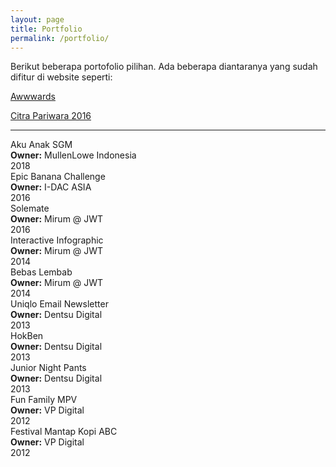 ```yaml
---
layout: page
title: Portfolio
permalink: /portfolio/
---
```


<p class="u-mrgn-bottom--3">Berikut beberapa portofolio pilihan. Ada beberapa diantaranya yang sudah difitur di website seperti:</p>

<div class="o-grid">
  <div class="o-grid__item">
    <p class="u-mrgn-bottom--0">
      <a href="https://www.awwwards.com/sites/festival-mantap-kopi-abc" target="_blank">
        Awwwards
      </a>
    </p>
  </div>
  <div class="o-grid__item">
    <p class="u-mrgn-bottom--0">
      <a href="http://archive.citrapariwara.org/penghargaan/2016/digital?id=764" target="_blank">
        Citra Pariwara 2016
      </a>
    </p>
  </div>
</div>

___

<div class="o-grid">
  <div class="o-grid__item col-sm-6 col-xs-12 u-mrgn-bottom--5">
    <div class="c-thumb">
      <div class="c-thumb__item">
        <div class="c-thumb__head">
          <img src="{{ site.url }}/img/port/sgm.gif" alt="" class="c-thumb__img">
        </div>
        <div class="c-thumb__body">
          <div class="c-thumb__title">
            Aku Anak SGM
          </div>
          <div class="c-thumb__desc">
            <div class="o-grid">
              <div class="o-grid__item col-sm-8 col-xs-9">
                <strong>Owner:</strong> MullenLowe Indonesia
              </div>
              <div class="o-grid__item col-sm-4 col-xs-3 u-align-right">
                2018
              </div>
            </div>
          </div>
        </div>
      </div>
    </div>
  </div>
  <div class="o-grid__item col-sm-6 col-xs-12 u-mrgn-bottom--5">
    <div class="c-thumb">
      <div class="c-thumb__item">
        <div class="c-thumb__head">
          <img src="{{ site.url }}/img/port/epicbanana.gif" alt="" class="c-thumb__img">
        </div>
        <div class="c-thumb__body">
          <div class="c-thumb__title">
            Epic Banana Challenge
          </div>
          <div class="c-thumb__desc">
            <div class="o-grid">
              <div class="o-grid__item col-sm-8 col-xs-9">
                <strong>Owner:</strong> I-DAC ASIA
              </div>
              <div class="o-grid__item col-sm-4 col-xs-3 u-align-right">
                2016
              </div>
            </div>
          </div>
        </div>
      </div>
    </div>
  </div>
</div>

<div class="o-grid">
  <div class="o-grid__item col-sm-6 col-xs-12 u-mrgn-bottom--5">
    <div class="c-thumb">
      <div class="c-thumb__item">
        <div class="c-thumb__head">
          <img src="{{ site.url }}/img/port/solemate.png" alt="" class="c-thumb__img">
        </div>
        <div class="c-thumb__body">
          <div class="c-thumb__title">
            Solemate
          </div>
          <div class="c-thumb__desc">
            <div class="o-grid">
              <div class="o-grid__item col-sm-8 col-xs-9">
                <strong>Owner:</strong> Mirum @ JWT
              </div>
              <div class="o-grid__item col-sm-4 col-xs-3 u-align-right">
                2016
              </div>
            </div>
          </div>
        </div>
      </div>
    </div>
  </div>
  <div class="o-grid__item col-sm-6 col-xs-12 u-mrgn-bottom--5">
    <div class="c-thumb">
      <div class="c-thumb__item">
        <div class="c-thumb__head">
          <img src="{{ site.url }}/img/port/infografik.gif" alt="" class="c-thumb__img">
        </div>
        <div class="c-thumb__body">
          <div class="c-thumb__title">
            Interactive Infographic
          </div>
          <div class="c-thumb__desc">
            <div class="o-grid">
              <div class="o-grid__item col-sm-8 col-xs-9">
                <strong>Owner:</strong> Mirum @ JWT
              </div>
              <div class="o-grid__item col-sm-4 col-xs-3 u-align-right">
                2014
              </div>
            </div>
          </div>
        </div>
      </div>
    </div>
  </div>
</div>

<div class="o-grid">
  <div class="o-grid__item col-sm-6 col-xs-12 u-mrgn-bottom--5">
    <div class="c-thumb">
      <div class="c-thumb__item">
        <div class="c-thumb__head">
          <img src="{{ site.url }}/img/port/bebaslembab.gif" alt="" class="c-thumb__img">
        </div>
        <div class="c-thumb__body">
          <div class="c-thumb__title">
            Bebas Lembab
          </div>
          <div class="c-thumb__desc">
            <div class="o-grid">
              <div class="o-grid__item col-sm-8 col-xs-9">
                <strong>Owner:</strong> Mirum @ JWT
              </div>
              <div class="o-grid__item col-sm-4 col-xs-3 u-align-right">
                2014
              </div>
            </div>
          </div>
        </div>
      </div>
    </div>
  </div>
  <div class="o-grid__item col-sm-6 col-xs-12 u-mrgn-bottom--5">
    <div class="c-thumb">
      <div class="c-thumb__item">
        <div class="c-thumb__head">
          <img src="{{ site.url }}/img/port/uniqlo.gif" alt="" class="c-thumb__img">
        </div>
        <div class="c-thumb__body">
          <div class="c-thumb__title">
            Uniqlo Email Newsletter
          </div>
          <div class="c-thumb__desc">
            <div class="o-grid">
              <div class="o-grid__item col-sm-8 col-xs-9">
                <strong>Owner:</strong> Dentsu Digital
              </div>
              <div class="o-grid__item col-sm-4 col-xs-3 u-align-right">
                2013
              </div>
            </div>
          </div>
        </div>
      </div>
    </div>
  </div>
</div>

<div class="o-grid">
  <div class="o-grid__item col-sm-6 col-xs-12 u-mrgn-bottom--5">
    <div class="c-thumb">
      <div class="c-thumb__item">
        <div class="c-thumb__head">
          <img src="{{ site.url }}/img/port/hokben.gif" alt="" class="c-thumb__img">
        </div>
        <div class="c-thumb__body">
          <div class="c-thumb__title">
            HokBen
          </div>
          <div class="c-thumb__desc">
            <div class="o-grid">
              <div class="o-grid__item col-sm-8 col-xs-9">
                <strong>Owner:</strong> Dentsu Digital
              </div>
              <div class="o-grid__item col-sm-4 col-xs-3 u-align-right">
                2013
              </div>
            </div>
          </div>
        </div>
      </div>
    </div>
  </div>
  <div class="o-grid__item col-sm-6 col-xs-12 u-mrgn-bottom--5">
    <div class="c-thumb">
      <div class="c-thumb__item">
        <div class="c-thumb__head">
          <img src="{{ site.url }}/img/port/mamypoko.gif" alt="" class="c-thumb__img">
        </div>
        <div class="c-thumb__body">
          <div class="c-thumb__title">
            Junior Night Pants
          </div>
          <div class="c-thumb__desc">
            <div class="o-grid">
              <div class="o-grid__item col-sm-8 col-xs-9">
                <strong>Owner:</strong> Dentsu Digital
              </div>
              <div class="o-grid__item col-sm-4 col-xs-3 u-align-right">
                2013
              </div>
            </div>
          </div>
        </div>
      </div>
    </div>
  </div>
</div>

<div class="o-grid">
  <div class="o-grid__item col-sm-6 col-xs-12 u-mrgn-bottom--5">
    <div class="c-thumb">
      <div class="c-thumb__item">
        <div class="c-thumb__head">
          <img src="{{ site.url }}/img/port/nissan.gif" alt="" class="c-thumb__img">
        </div>
        <div class="c-thumb__body">
          <div class="c-thumb__title">
            Fun Family MPV
          </div>
          <div class="c-thumb__desc">
            <div class="o-grid">
              <div class="o-grid__item col-sm-8 col-xs-9">
                <strong>Owner:</strong> VP Digital
              </div>
              <div class="o-grid__item col-sm-4 col-xs-3 u-align-right">
                2012
              </div>
            </div>
          </div>
        </div>
      </div>
    </div>
  </div>
  <div class="o-grid__item col-sm-6 col-xs-12 u-mrgn-bottom--5">
    <div class="c-thumb">
      <div class="c-thumb__item">
        <div class="c-thumb__head">
          <img src="{{ site.url }}/img/port/festival.gif" alt="" class="c-thumb__img">
        </div>
        <div class="c-thumb__body">
          <div class="c-thumb__title">
            Festival Mantap Kopi ABC
          </div>
          <div class="c-thumb__desc">
            <div class="o-grid">
              <div class="o-grid__item col-sm-8 col-xs-9">
                <strong>Owner:</strong> VP Digital
              </div>
              <div class="o-grid__item col-sm-4 col-xs-3 u-align-right">
                2012
              </div>
            </div>
          </div>
        </div>
      </div>
    </div>
  </div>
</div>
